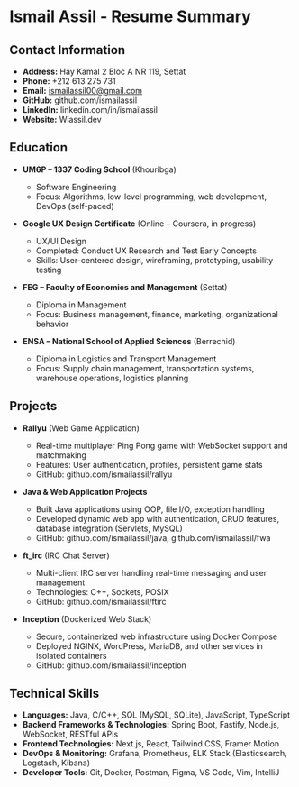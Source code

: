 # Ismail Assil - Resume Summary

## Contact Information
- **Address:** Hay Kamal 2 Bloc A NR 119, Settat  
- **Phone:** +212 613 275 731  
- **Email:** ismailassil00@gmail.com  
- **GitHub:** github.com/ismailassil  
- **LinkedIn:** linkedin.com/in/ismailassil  
- **Website:** Wiassil.dev  

## Education
- **UM6P – 1337 Coding School** (Khouribga)  
  - Software Engineering  
  - Focus: Algorithms, low-level programming, web development, DevOps (self-paced)  

- **Google UX Design Certificate** (Online – Coursera, in progress)  
  - UX/UI Design  
  - Completed: Conduct UX Research and Test Early Concepts  
  - Skills: User-centered design, wireframing, prototyping, usability testing  

- **FEG – Faculty of Economics and Management** (Settat)  
  - Diploma in Management  
  - Focus: Business management, finance, marketing, organizational behavior  

- **ENSA – National School of Applied Sciences** (Berrechid)  
  - Diploma in Logistics and Transport Management  
  - Focus: Supply chain management, transportation systems, warehouse operations, logistics planning  

## Projects
- **Rallyu** (Web Game Application)  
  - Real-time multiplayer Ping Pong game with WebSocket support and matchmaking  
  - Features: User authentication, profiles, persistent game stats  
  - GitHub: github.com/ismailassil/rallyu  

- **Java & Web Application Projects**  
  - Built Java applications using OOP, file I/O, exception handling  
  - Developed dynamic web app with authentication, CRUD features, database integration (Servlets, MySQL)  
  - GitHub: github.com/ismailassil/java, github.com/ismailassil/fwa  

- **ft_irc** (IRC Chat Server)  
  - Multi-client IRC server handling real-time messaging and user management  
  - Technologies: C++, Sockets, POSIX  
  - GitHub: github.com/ismailassil/ftirc  

- **Inception** (Dockerized Web Stack)  
  - Secure, containerized web infrastructure using Docker Compose  
  - Deployed NGINX, WordPress, MariaDB, and other services in isolated containers  
  - GitHub: github.com/ismailassil/inception  

## Technical Skills
- **Languages:** Java, C/C++, SQL (MySQL, SQLite), JavaScript, TypeScript  
- **Backend Frameworks & Technologies:** Spring Boot, Fastify, Node.js, WebSocket, RESTful APIs  
- **Frontend Technologies:** Next.js, React, Tailwind CSS, Framer Motion  
- **DevOps & Monitoring:** Grafana, Prometheus, ELK Stack (Elasticsearch, Logstash, Kibana)  
- **Developer Tools:** Git, Docker, Postman, Figma, VS Code, Vim, IntelliJ
